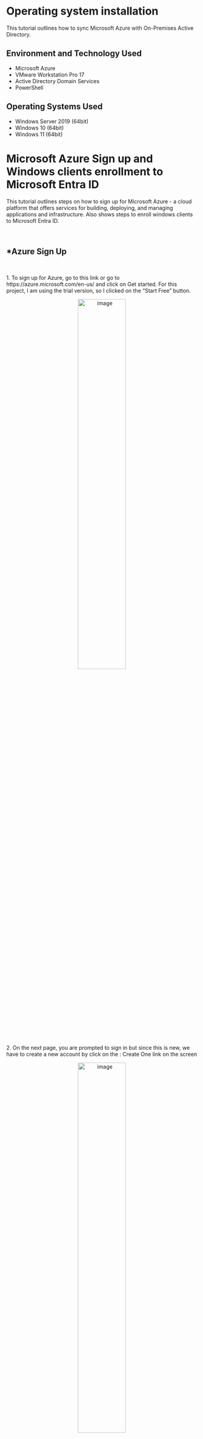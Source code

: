 <h1>Operating system installation</h1>
This tutorial outlines how to sync Microsoft Azure with On-Premises Active Directory.<br />

<h2>Environment and Technology Used</h2>

- Microsoft Azure
- VMware Workstation Pro 17
- Active Directory Domain Services
- PowerShell

<h2>Operating Systems Used </h2>

- Windows Server 2019 (64bit)
- Windows 10</b> (64bit)
- Windows 11</b> (64bit)


<h1>Microsoft Azure Sign up and Windows clients enrollment to Microsoft Entra ID </h1>
<p>This tutorial outlines steps on how to sign up for Microsoft Azure -  a cloud platform that offers services for building, deploying, and managing applications and infrastructure. Also shows steps to enroll windows clients to Microsoft Entra ID.</p>
<br>
<h2>*Azure Sign Up</h2>
<br>
 
<p>1. To sign up for Azure, go to this link or go to https://azure.microsoft.com/en-us/ and click on Get started. For this project, I am using the trial version, so I clicked on the “Start Free” button.</p>
<p align="center"><img src="https://i.imgur.com/84x20O7.png" height="50%" width="50%" alt="image"/>

<p>2. On the next page, you are prompted to sign in but since this is new, we have to create a new account by click on the : Create One link on the screen </p>
<p align="center"><img src="https://i.imgur.com/urojqM2.png" height="50%" width="50%" alt="image"/>

<p>3. On the create account screen, enter your desired username @outlook.com and click NEXT</p>
<p align="center"><img src="https://i.imgur.com/txMGhXX.png" height="50%" width="50%" alt="image"/>

<p>4. Next, you are asked to create a password. After this is done, click NEXT.</p>
<p align="center"><img src="https://i.imgur.com/MLXWPp4.png" height="50%" width="50%" alt="image"/>

<p>5. You are asked for your Country/region and Birth date, after this is done, click NEXT.</p>
<p align="center"><img src="https://i.imgur.com/EiCXGFx.png" height="50%" width="50%" alt="image"/>

<p>6. Then you go through the “Help us beat the robots” to complete account verification</p>
<p align="center"><img src="https://i.imgur.com/mu4uZQr.png" height="50%" width="50%" alt="image"/>
<p align="center"><img src="https://i.imgur.com/aiL1Myn.png" height="50%" width="50%" alt="image"/>
  
<p>7. After the verification, you are then required to fill out your profile and also submit a phone number for verification by text or call.</p>
<p align="center"><img src="https://i.imgur.com/bmxnUiY.png" height="50%" width="50%" alt="image"/>
<p align="center"><img src="https://i.imgur.com/GD0zGra.png" height="50%" width="50%" alt="image"/>
  
<p>8. You are also required to verify Identity by card. Here you are to input a credit card and also set up the multi-factor authentication for additional protection for your account.</p>
<p align="center"><img src="https://i.imgur.com/kz7SJlz.png" height="50%" width="50%" alt="image"/>
<p align="center"><img src="https://i.imgur.com/1elmPuH.png" height="50%" width="50%" alt="image"/>
<p align="center"><img src="https://i.imgur.com/A68v72V.png" height="50%" width="50%" alt="image"/>
<p align="center"><img src="https://i.imgur.com/OAUUOKQ.png" height="50%" width="50%" alt="image"/>

<p>9. After all these processes are done, you are welcome with a new page which reads: “You’re ready to start with Azure”. You can click on the Go to Azure Portal button</p>
<p align="center"><img src="https://i.imgur.com/vGeq8b7.png" height="50%" width="50%" alt="image"/>

<p>10. While on the Microsoft Azure homepage, you can click Home button or click on the hamburger button and go to Microsoft Entra ID to view your Azure credentials</p>
<p align="center"><img src="https://i.imgur.com/mz1G5qA.png" height="50%" width="50%" alt="image"/>
<p align="center"><img src="https://i.imgur.com/7f6EpYb.png" height="50%" width="50%" alt="image"/>


<h2>*Windows clients Enrollment to Microsoft Entra ID</h2>
<br>
<h3>Windows 10</h3>
<br>

<p>1. To enroll Windows 10 to Microsoft Entra ID. First you need to make sure your computer can communicate with outside network since we are in a VM environment. Now to enroll your computer, right-click start and go to settings.
<p align="center"><img src="https://i.imgur.com/Hahhxuz.png" height="50%" width="50%" alt="image"/>

<p>2. While on setting’s page, go to Accounts, then click on Access work or school</p>
<p align="center"><img src="https://i.imgur.com/CusvVwy.png" height="50%" width="50%" alt="image"/>
<p align="center"><img src="https://i.imgur.com/0bffFt0.png" height="50%" width="50%" alt="image"/>
  
<p>3. While on Access work or school screen, click on Connect.</p>
<p align="center"><img src="https://i.imgur.com/MkxsiSu.png" height="50%" width="50%" alt="image"/>

<p>4. On the “Set up a work or school account” screen, put in your Microsoft Entra ID credentials</p>
<p align="center"><img src="https://i.imgur.com/5AvelVB.png" height="50%" width="50%" alt="image"/>

<p>5. On the next page, you are prompted to enter your microsoft password for the Microsoft Entra ID credentials. You can also be prompted to update your password. </p>
<p align="center"><img src="https://i.imgur.com/JN5YHEw.png" height="50%" width="50%" alt="image"/>

<p>6. You are shown a screen where it reads “ Hold on while we register this device with your company and apply policy. This may take a moment…”</p>
<p align="center"><img src="https://i.imgur.com/1cyAoQS.png" height="50%" width="50%" alt="image"/>

<p>7. After this is done, you are welcome with “You’re all set! We’ve added your account successfully. You now have access to your organization’s app and services”. Click DONE.</p>
<p align="center"><img src="https://i.imgur.com/sE791Gg.png" height="50%" width="50%" alt="image"/>
<br>

<h3>Windows 11</h3>
<br>
<p>1. To enroll Windows 11 to Microsoft Entra ID, Right-click start and go to settings</p>
<p align="center"><img src="https://i.imgur.com/J5oMGiA.png" height="50%" width="50%" alt="image"/>

<p>2. From the Settings pane, click on Accounts and from the Accounts page, click on Access work or school.</p>
<p align="center"><img src="https://i.imgur.com/nnJuRGa.png" height="50%" width="50%" alt="image"/>
<p align="center"><img src="https://i.imgur.com/OuAtX6J.png" height="50%" width="50%" alt="image"/>

<p>3. While on the Accounts > Access work or school page, click on the Connect button.</p>
<p align="center"><img src="https://i.imgur.com/hGSjh9S.png" height="50%" width="50%" alt="image"/>

<p>4. On the Set up a work or school account page, input your Microsoft Entra ID and click NEXT. Also, input the password, then click SIGN IN.</p>
<p align="center"><img src="https://i.imgur.com/iLOjUaO.png" height="50%" width="50%" alt="image"/>
<p align="center"><img src="https://i.imgur.com/SiU7uK0.png" height="50%" width="50%" alt="image"/>

<p>5. You are shown a screen where it reads “ Hold on while we register this device with your company and apply policy. This may take a moment…”</p>
<p align="center"><img src="https://i.imgur.com/1cyAoQS.png" height="50%" width="50%" alt="image"/>

<p>6. After this is done, you are welcome with “You’re all set! We’ve added your account successfully. You now have access to your organization’s app and services”. Click DONE.</p>
<p align="center"><img src="https://i.imgur.com/sE791Gg.png" height="50%" width="50%" alt="image"/>

<p>7. After all the steps are done, you can see the Microsoft account you just signed in to enroll your computer to Microsoft Entra ID</p>
<p align="center"><img src="https://i.imgur.com/q58LChN.png" height="50%" width="50%" alt="image"/>

<br>
<br>

<h2>*Login to the client machines using Azure credential </h2>
<br>
<h3>Windows 10</h3>
<br>
<p>1. To do this, sign out existing account on your computer and use the Azure credentials. Go to your sign in screen and put in your Username and Password and click on Sign In. After this is done, you are shown the username with  “Welcome”</p>
<p align="center"><img src="https://i.imgur.com/SBYGFgP.png" height="50%" width="50%" alt="image"/>

<p>2. 2.After you are signed in, you  may be prompted to use windows hello with your account.</p>
<p align="center"><img src="https://i.imgur.com/cz0n5Le.png" height="50%" width="50%" alt="image"/>

<p>3. You may also be required to set up your Microsoft authenticator</p>
<p align="center"><img src="https://i.imgur.com/QgPS3v6.png" height="50%" width="50%" alt="image"/>

<p>4. After all the steps, you will be greeted with Success, just click DONE</p>
<p align="center"><img src="https://i.imgur.com/wnoptZV.png" height="50%" width="50%" alt="image"/>

<br>
<h3>Windows 11</h3>
<br>
<p>1. To do this, sign out existing account on your computer and use the Azure credentials. Go to your sign in screen and put in your Username and Password and click on Sign In. After this is done, you are shown the username with  “Welcome”</p>
<p align="center"><img src="https://i.imgur.com/zZxu4pM.png" width="50%" alt="image"/>

<p>2. After you are signed on Windows 11, you are asked to verify your identity. A verification code is sent to the phone number connected to your microsoft account.Type in the code and click on VERIFY</p>
<p align="center"><img src="https://i.imgur.com/WrvupqP.png" height="50%" width="50%" alt="image"/>
<p align="center"><img src="https://i.imgur.com/0mkNTRa.png" height="50%" width="50%" alt="image"/>
  
<p>3. After the verification, you are asked to set up a PIN, input your desired PIN and click OK.</p>
<p align="center"><img src="https://i.imgur.com/F9kejMf.png" height="50%" width="50%" alt="image"/>

<br>

